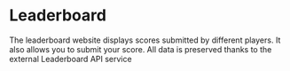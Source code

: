 # Leaderboard

The leaderboard website displays scores submitted by different players. It also allows you to submit your score. All data is preserved thanks to the external Leaderboard API service

